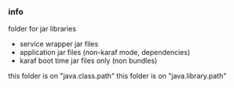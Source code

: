 <!--

    Copyright (C) 2011-2012 Barchart, Inc. <http://www.barchart.com/>

    All rights reserved. Licensed under the OSI BSD License.

    http://www.opensource.org/licenses/bsd-license.php

-->
### info

folder for jar libraries
* service wrapper jar files
* application jar files (non-karaf mode, dependencies)
* karaf boot time jar files only (non bundles)

this folder is on "java.class.path"
this folder is on "java.library.path"
